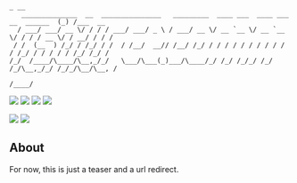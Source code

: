 ```
                                                                                     _ __
   ______________  __  _______________   _________  ____ ___  ____ ___  __  ______  (_) /___  __
  / ___/ ___/ __ \/ / / / ___/ ___/ _ \ / ___/ __ \/ __ `__ \/ __ `__ \/ / / / __ \/ / __/ / / /
 / /  (__  ) /_/ / /_/ / /  / /__/  __// /__/ /_/ / / / / / / / / / / / /_/ / / / / / /_/ /_/ /
/_/  /____/\____/\__,_/_/   \___/\___(_)___/\____/_/ /_/ /_/_/ /_/ /_/\__,_/_/ /_/_/\__/\__, /
                                                                                       /____/
```

[![](https://shields.io/badge/typescript-05122A?logo=typescript&style=for-the-badge)](https://www.typescriptlang.org/) [![](https://shields.io/badge/Node.js-05122A?logo=node.js&style=for-the-badge)](https://nodejs.org/) [![](https://shields.io/badge/next.js-05122A?logo=next.js&style=for-the-badge)](https://nextjs.org/) [![](https://shields.io/badge/react.js-05122A?logo=react&style=for-the-badge)](https://reactjs.org/)

[![](https://shields.io/badge/cloudflare-05122A?logo=cloudflare&style=for-the-badge)](https://cloudflare.com/) [![](https://shields.io/badge/digitalocean-05122A?logo=digitalocean&style=for-the-badge)](https://do.co/)

## About

For now, this is just a teaser and a url redirect.
